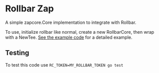 # Rollbar Zap

A simple zapcore.Core implementation to integrate with Rollbar. 

To use, initialize rollbar like normal, create a new RollbarCore, then wrap with a NewTee. [See the example code](example/main.go) for a detailed example.

## Testing 

To test this code use `RC_TOKEN=MY_ROLLBAR_TOKEN go test`
